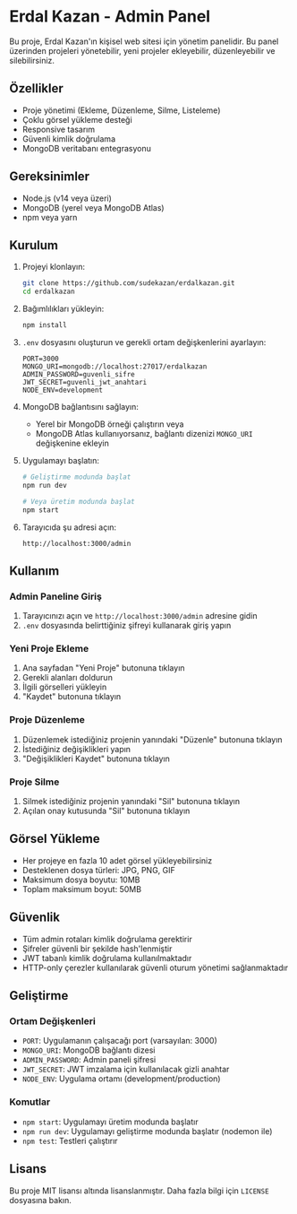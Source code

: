 # Erdal Kazan - Admin Panel

Bu proje, Erdal Kazan'ın kişisel web sitesi için yönetim panelidir. Bu panel üzerinden projeleri yönetebilir, yeni projeler ekleyebilir, düzenleyebilir ve silebilirsiniz.

## Özellikler

- Proje yönetimi (Ekleme, Düzenleme, Silme, Listeleme)
- Çoklu görsel yükleme desteği
- Responsive tasarım
- Güvenli kimlik doğrulama
- MongoDB veritabanı entegrasyonu

## Gereksinimler

- Node.js (v14 veya üzeri)
- MongoDB (yerel veya MongoDB Atlas)
- npm veya yarn

## Kurulum

1. Projeyi klonlayın:
   ```bash
   git clone https://github.com/sudekazan/erdalkazan.git
   cd erdalkazan
   ```

2. Bağımlılıkları yükleyin:
   ```bash
   npm install
   ```

3. `.env` dosyasını oluşturun ve gerekli ortam değişkenlerini ayarlayın:
   ```env
   PORT=3000
   MONGO_URI=mongodb://localhost:27017/erdalkazan
   ADMIN_PASSWORD=guvenli_sifre
   JWT_SECRET=guvenli_jwt_anahtari
   NODE_ENV=development
   ```

4. MongoDB bağlantısını sağlayın:
   - Yerel bir MongoDB örneği çalıştırın veya
   - MongoDB Atlas kullanıyorsanız, bağlantı dizenizi `MONGO_URI` değişkenine ekleyin

5. Uygulamayı başlatın:
   ```bash
   # Geliştirme modunda başlat
   npm run dev
   
   # Veya üretim modunda başlat
   npm start
   ```

6. Tarayıcıda şu adresi açın:
   ```
   http://localhost:3000/admin
   ```

## Kullanım

### Admin Paneline Giriş
1. Tarayıcınızı açın ve `http://localhost:3000/admin` adresine gidin
2. `.env` dosyasında belirttiğiniz şifreyi kullanarak giriş yapın

### Yeni Proje Ekleme
1. Ana sayfadan "Yeni Proje" butonuna tıklayın
2. Gerekli alanları doldurun
3. İlgili görselleri yükleyin
4. "Kaydet" butonuna tıklayın

### Proje Düzenleme
1. Düzenlemek istediğiniz projenin yanındaki "Düzenle" butonuna tıklayın
2. İstediğiniz değişiklikleri yapın
3. "Değişiklikleri Kaydet" butonuna tıklayın

### Proje Silme
1. Silmek istediğiniz projenin yanındaki "Sil" butonuna tıklayın
2. Açılan onay kutusunda "Sil" butonuna tıklayın

## Görsel Yükleme
- Her projeye en fazla 10 adet görsel yükleyebilirsiniz
- Desteklenen dosya türleri: JPG, PNG, GIF
- Maksimum dosya boyutu: 10MB
- Toplam maksimum boyut: 50MB

## Güvenlik
- Tüm admin rotaları kimlik doğrulama gerektirir
- Şifreler güvenli bir şekilde hash'lenmiştir
- JWT tabanlı kimlik doğrulama kullanılmaktadır
- HTTP-only çerezler kullanılarak güvenli oturum yönetimi sağlanmaktadır

## Geliştirme

### Ortam Değişkenleri
- `PORT`: Uygulamanın çalışacağı port (varsayılan: 3000)
- `MONGO_URI`: MongoDB bağlantı dizesi
- `ADMIN_PASSWORD`: Admin paneli şifresi
- `JWT_SECRET`: JWT imzalama için kullanılacak gizli anahtar
- `NODE_ENV`: Uygulama ortamı (development/production)

### Komutlar
- `npm start`: Uygulamayı üretim modunda başlatır
- `npm run dev`: Uygulamayı geliştirme modunda başlatır (nodemon ile)
- `npm test`: Testleri çalıştırır

## Lisans
Bu proje MIT lisansı altında lisanslanmıştır. Daha fazla bilgi için `LICENSE` dosyasına bakın.
